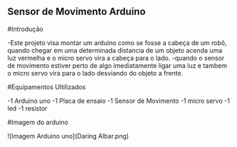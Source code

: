 ## Sensor de Movimento Arduino

#Introdução

-Este projeto visa montar um arduino como se fosse a cabeça de um robô, quando chegar em uma 
determinada distancia de um objeto acenda uma luz vermelha e o micro servo vira a cabeça para o lado.
-quando o sensor de movimento estiver perto de algo imediatamente ligar uma luz e tambem o micro servo 
vira para o lado desviando do objeto a frente.

#Equipamentos Ultilizados

-1 Arduino uno
-1 Placa de ensaio
-1 Sensor de Movimento
-1 micro servo
-1 led
-1 resistor

#Imagem do arduino

![Imagem Arduino uno](Daring Albar.png)
